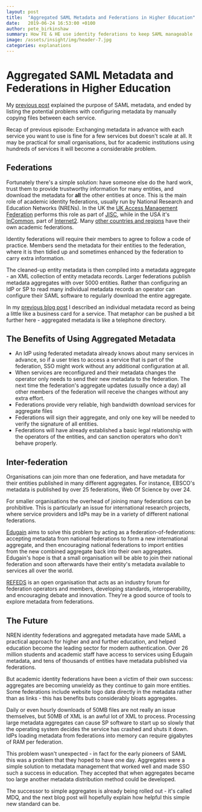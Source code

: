 ```yaml
---
layout: post
title:  "Aggregated SAML Metadata and Federations in Higher Education"
date:   2019-06-24 16:53:00 +0100
author: pete_birkinshaw
summary: How FE & HE use identity federations to keep SAML manageable
image: /assets/insight/img/header-7.jpg
categories: explanations
---
```

# Aggregated SAML Metadata and Federations in Higher Education

My [previous post](https://mimoto.co.uk/explanations/2019/06/13/saml-metadata-intro.html) explained the purpose of SAML metadata, and ended by listing the potential problems with configuring metadata by manually copying files between each service.

Recap of previous episode: Exchanging metadata in advance with each service you want to use is fine for a few services but doesn't scale at all. It may be practical for small organisations, but for academic institutions using hundreds of services it will become a considerable problem.

## Federations

Fortunately there's a simple solution: have someone else do the hard work, trust them to provide trustworthy information for many entities, and download the metadata for **all** the other entities at once. This is the main role of academic identity federations, usually run by National Research and Education Networks (NRENs). In the UK the [UK Access Management Federation](https://www.ukfederation.org.uk/) performs this role as part of [JISC](https://www.jisc.ac.uk/), while in the USA it's [InCommon](https://www.incommon.org/), part of [Internet2](https://www.internet2.edu/). Many [other countries and regions](https://refeds.org/federations) have their own academic federations.

Identity federations will require their members to agree to follow a code of practice. Members send the metadata for their entities to the federation, where it is then tidied up and sometimes enhanced by the federation to carry extra information. 

The cleaned-up entity metadata is then compiled into a metadata aggregate - an XML collection of entity metadata records. Larger federations publish metadata aggregates with over 5000 entities.  Rather than configuring an IdP or SP to read many individual metadata records an operator can configure their SAML software to regularly download the entire aggregate.

In my [previous blog post](https://mimoto.co.uk/explanations/2019/06/13/saml-metadata-intro.html) I described an individual metadata record as being a little like a business card for a service. That metaphor can be pushed a bit further here - aggregated metadata is like a telephone directory.

## The Benefits of Using Aggregated Metadata

- An IdP using federated metadata already knows about many services in advance, so if a user tries to access a service that is part of the federation, SSO might work without any additional configuration at all.
- When services are reconfigured and their metadata changes the operator only needs to send their new metadata to the federation. The next time the federation's aggregate updates (usually once a day) all other members of the federation will receive the changes without any extra effort.
- Federations provide very reliable, high bandwidth download services for aggregate files
- Federations will sign their aggregate, and only one key will be needed to verify the signature of all entities.
- Federations will have already established a basic legal relationship with the operators of the entities, and can sanction operators who don't behave properly.

## Inter-federation

Organisations can join more than one federation, and have metadata for their entities published in many different aggregates. For instance, EBSCO's metadata is published by over 25 federations, Web Of Science by over 24.

For smaller organisations the overhead of joining many federations can be prohibitive. This is particularly an issue for international research projects, where service providers and IdPs may be in a variety of different national federations.

[Edugain](https://edugain.org/) aims to solve this problem by acting as a federation-of-federations: accepting metadata from national federations to form a new international aggregate, and then encouraging national federations to import entities from the new combined aggregate back into their own aggregates. Edugain's hope is that a small organisation will be able to join their national federation and soon afterwards have their entity's metadata available to services all over the world. 

[REFEDS](https://refeds.org/) is an open organisation that acts as an industry forum for federation operators and members, developing standards, interoperability, and encouraging debate and innovation. They're a good source of tools to explore metadata from federations. 

## The Future

NREN identity federations and aggregated metadata have made SAML a practical approach for higher and and further education, and helped education become the leading sector for modern authentication. Over 26 million students and academic staff have access to services using Edugain metadata, and tens of thousands of entities have metadata published via federations. 

But academic identity federations have been a victim of their own success: aggregates are becoming unwieldy as they continue to gain more entities. Some federations include website logo data directly in the metadata rather than as links - this has benefits buts considerably bloats aggregates. 

Daily or even hourly downloads of 50MB files are not really an issue themselves, but 50MB of XML is an awful lot of XML to process. Processing large metadata aggregates can cause SP software to start up so slowly that the operating system decides the service has crashed and shuts it down. IdPs loading metadata from federations into memory can require gigabytes of RAM per federation. 

This problem wasn't unexpected - in fact for the early pioneers of SAML this was a problem that they hoped to have one day. Aggregates were a simple solution to metadata management that worked well and made SSO such a success in education. They accepted that when aggregates became too large another metadata distribution method could be developed.

The successor to simple aggregates is already being rolled out - it's called MDQ, and the next blog post will hopefully explain how helpful this simple new standard can be.
